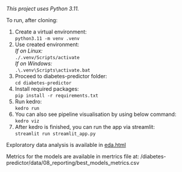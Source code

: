 <i>This project uses Python 3.11.</i>

To run, after cloning:  
1. Create a virtual environment:  
   `python3.11 -m venv .venv`  
2. Use created environment:  
     _If on Linux:_  
       `./.venv/Scripts/activate`  
     _If on Windows:_  
       `.\.venv\Scripts\activate.bat`
3. Proceed to diabetes-predictor folder:  
   `cd diabetes-predictor`   
4. Install required packages:  
   `pip install -r requirements.txt`  
5. Run kedro:  
   `kedro run`  
6. You can also see pipeline visualisation by using below command:  
   `kedro viz`  
7. After kedro is finished, you can run the app via streamlit:  
   `streamlit run streamlit_app.py`  

Exploratory data analysis is available in [eda.html](/diabetes-predictor/docs/eda.html)

Metrics for the models are available in mertrics file at: /diabetes-predictor/data/08_reporting/best_models_metrics.csv

